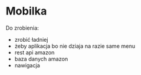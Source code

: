 # Mobilka

Do zrobienia:
- zrobić ładniej
- żeby aplikacja bo nie dziaja na razie same menu
- rest api amazon
- baza danych amazon
- nawigacja
